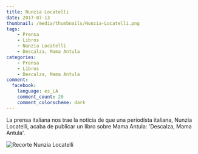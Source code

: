 ```yaml
---
title: Nunzia Locatelli
date: 2017-07-13
thumbnail: /media/thumbnails/Nunzia-Locatelli.png
tags:
    - Prensa
    - Libros
    - Nunzia Locatelli
    - Descalza, Mama Antula
categories:
    - Prensa
    - Libros
    - Descalza, Mama Antula
comment:
  facebook:
    language: es_LA
    comment_count: 20
    comment_colorscheme: dark 
---
```


La prensa italiana nos trae la noticia de que una periodísta italiana, Nunzia Locatelli, acaba de publicar un libro sobre Mama Antula: 'Descalza, Mama Antula'.


![Recorte Nunzia Locatelli](/media/prensa/nunzia-locatelli.jpeg)
